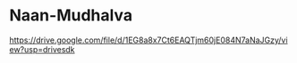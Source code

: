 # Naan-Mudhalva
https://drive.google.com/file/d/1EG8a8x7Ct6EAQTjm60jE084N7aNaJGzy/view?usp=drivesdk
